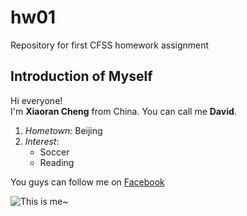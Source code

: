 # hw01
Repository for first CFSS homework assignment  

## Introduction of Myself

Hi everyone!  
I'm **Xiaoran Cheng** from China. You can call me **David**.

1. *Hometown*: Beijing
2. *Interest*:
   * Soccer
   * Reading

You guys can follow me on [Facebook](https://www.facebook.com/profile.php?id=100005247065834)

![This is me~](/Users/cxr/Downloads/IMG_3181.JPG)
